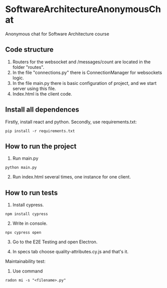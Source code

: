 # SoftwareArchitectureAnonymousChat

Anonymous chat for Software Architecture course

## Code structure

1. Routers for the websocket and /messages/count are located in the folder "routes".
2. In the file "connections.py" there is ConnectionManager for websockets logic.
3. In the file main.py there is basic configuration of project, and we start server using this file.
4. Index.html is the client code.

## Install all dependences
Firstly, install react and python.
Secondly, use requirements.txt:
```shell
pip install -r requirements.txt
```

## How to run the project

1. Run main.py

```shell
python main.py
```

2. Run index.html several times, one instance for one client.

## How to run tests

1. Install cypress.

```shell
npm install cypress
```

2. Write in console.

```shell
npx cypress open
```

3. Go to the E2E Testing and open Electron.

4. In specs tab choose quality-attributes.cy.js and that's it.

Maintainability test:

1. Use command

```shell
radon mi -s "<filename>.py"
```

